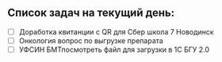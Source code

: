 ## Список задач на текущий день:
- [ ] Доработка квитанции с QR для Сбер школа 7 Новодинск
- [ ] Онкология вопрос по выгрузке препарата
- [ ] УФСИН БМТпосмотреть файл для загрузки в 1С БГУ 2.0